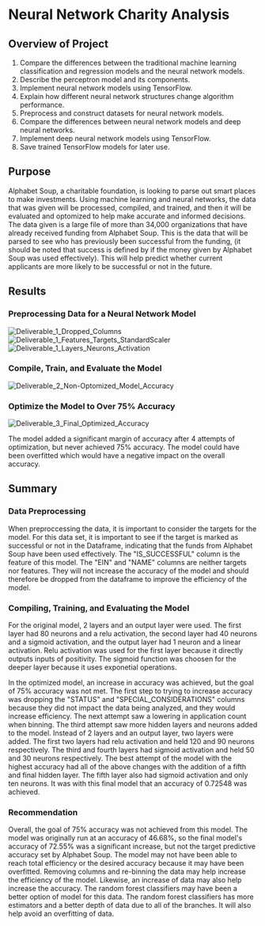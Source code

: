 # Neural Network Charity Analysis

## Overview of Project 

1. Compare the differences between the traditional machine learning classification and regression models and the neural network models.
2. Describe the perceptron model and its components.
3. Implement neural network models using TensorFlow.
4. Explain how different neural network structures change algorithm performance.
5. Preprocess and construct datasets for neural network models.
6. Compare the differences between neural network models and deep neural networks.
7. Implement deep neural network models using TensorFlow.
8. Save trained TensorFlow models for later use.

## Purpose

Alphabet Soup, a charitable foundation, is looking to parse out smart places to make investments. Using machine learning and neural networks, the data that was given will be processed, compiled, and trained, and then it will be evaluated and optomized  to help make accurate and informed decisions. The data given is a large file of more than 34,000 organizations that have already received funding from Alphabet Soup. This is the data that will be parsed to see who has previously been successful from the funding, (it should be noted that success is defined by if the money given by Alphabet Soup was used effectively). This will help predict whether current applicants are more likely to be successful or not in the future. 

## Results

### Preprocessing Data for a Neural Network Model

![Deliverable_1_Dropped_Columns](https://user-images.githubusercontent.com/88064181/144948251-2297823a-8daa-414e-918e-efc2202cb197.png)
![Deliverable_1_Features_Targets_StandardScaler](https://user-images.githubusercontent.com/88064181/144948255-c64ac6fc-1af0-4bd7-8f14-4c25901e4712.png)
![Deliverable_1_Layers_Neurons_Activation](https://user-images.githubusercontent.com/88064181/144948261-b856d68a-b3cc-4473-b28d-18f144d2ca34.png)

### Compile, Train, and Evaluate the Model

![Deliverable_2_Non-Optomized_Model_Accuracy](https://user-images.githubusercontent.com/88064181/144948279-4827e25c-a2b2-4e24-9828-0978af960444.png)

### Optimize the Model to Over 75% Accuracy 

![Deliverable_3_Final_Optimized_Accuracy ](https://user-images.githubusercontent.com/88064181/144948303-869de662-6230-43e1-aa36-18c164572a17.png)

The model added a significant margin of accuracy after 4 attempts of optimization, but never achieved 75% accuracy. The model could have been overfitted which would have a negative impact on the overall accuracy. 


## Summary 

### Data Preprocessing 

When preproccessing the data, it is important to consider the targets for the model. For this data set, it is important to see if the target is marked as successful or not in the Dataframe, indicating that the funds from Alphabet Soup have been used effectively. The "IS_SUCCESSFUL" column is the feature of this model. The "EIN" and "NAME" columns are neither targets nor features. They will not increase the accuracy of the model and should therefore be dropped from the dataframe to improve the efficiency of the model. 

### Compiling, Training, and Evaluating the Model

For the original model, 2 layers and an output layer were used. The first layer had 80 neurons and a relu activation, the second layer had 40 neurons and a sigmoid activation, and the output layer had 1 neuron and a linear activation. Relu activation was used for the first layer because it directly outputs inputs of positivity. The sigmoid function was choosen for the deeper layer because it uses exponetial operations. 

In the optimized model, an increase in accuracy was achieved, but the goal of 75% accuracy was not met. The first step to trying to increase accuracy was dropping the "STATUS" and "SPECIAL_CONSIDERATIONS" columns because they did not impact the data being analyzed, and they would increase efficiency. The next attempt saw a lowering in application count when binning. The third attempt saw more hidden layers and neurons added to the model. Instead of 2 layers and an output layer, two layers were added. The first two layers had relu activation and held 120 and 90 neurons respectively. The third and fourth layers had sigmoid activation and held 50 and 30 neurons respectively. The best attempt of the model with the highest accuracy had all of the above changes with the addition of a fifth and final hidden layer. The fifth layer also had sigmoid activation and only ten neurons. It was with this final model that an accuracy of 0.72548 was achieved.

### Recommendation

Overall, the goal of 75% accuracy was not achieved from this model. The model was originally run at an accuracy of 46.68%, so the final model's accuracy of 72.55% was a significant increase, but not the target predictive accuracy set by Alphabet Soup. The model may not have been able to reach total efficiency or the desired accuracy because it may have been overfitted. Removing columns and re-binning the data may help increase the efficiency of the model. Likewise, an increase of data may also help increase the accuracy. The random forest classifiers may have been a better option of model for this data. The random forest classifiers has more estimators and a better depth of data due to all of the branches. It will also help avoid an overfitting of data. 

